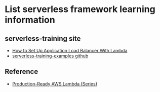 # List serverless framework learning information
## serverless-training site
  * [How to Set Up Application Load Balancer With Lambda](https://serverless-training.com/articles/how-to-set-up-application-load-balancer-with-lambda/)
  * [serverless-training-examples github](https://github.com/jthomerson/serverless-training-examples)

## Reference 
  * [Production-Ready AWS Lambda (Series)](http://joshuaballoch.github.io/production-ready-aws-lambda/)

